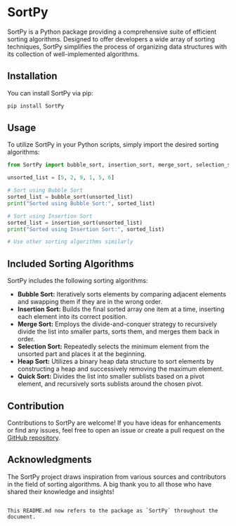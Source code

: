 # SortPy

SortPy is a Python package providing a comprehensive suite of efficient sorting algorithms. Designed to offer developers a wide array of sorting techniques, SortPy simplifies the process of organizing data structures with its collection of well-implemented algorithms.

## Installation

You can install SortPy via pip:

```bash
pip install SortPy
```

## Usage

To utilize SortPy in your Python scripts, simply import the desired sorting algorithms:

```python
from SortPy import bubble_sort, insertion_sort, merge_sort, selection_sort, heap_sort, quick_sort

unsorted_list = [5, 2, 9, 1, 5, 6]

# Sort using Bubble Sort
sorted_list = bubble_sort(unsorted_list)
print("Sorted using Bubble Sort:", sorted_list)

# Sort using Insertion Sort
sorted_list = insertion_sort(unsorted_list)
print("Sorted using Insertion Sort:", sorted_list)

# Use other sorting algorithms similarly
```

## Included Sorting Algorithms

SortPy includes the following sorting algorithms:

- **Bubble Sort:** Iteratively sorts elements by comparing adjacent elements and swapping them if they are in the wrong order.
- **Insertion Sort:** Builds the final sorted array one item at a time, inserting each element into its correct position.
- **Merge Sort:** Employs the divide-and-conquer strategy to recursively divide the list into smaller parts, sorts them, and merges them back in order.
- **Selection Sort:** Repeatedly selects the minimum element from the unsorted part and places it at the beginning.
- **Heap Sort:** Utilizes a binary heap data structure to sort elements by constructing a heap and successively removing the maximum element.
- **Quick Sort:** Divides the list into smaller sublists based on a pivot element, and recursively sorts sublists around the chosen pivot.

## Contribution

Contributions to SortPy are welcome! If you have ideas for enhancements or find any issues, feel free to open an issue or create a pull request on the [GitHub repository](https://github.com/Ashhad776/SortPy).

## Acknowledgments

The SortPy project draws inspiration from various sources and contributors in the field of sorting algorithms. A big thank you to all those who have shared their knowledge and insights!
```

This README.md now refers to the package as `SortPy` throughout the document.